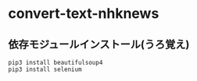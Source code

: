 # convert-text-nhknews


## 依存モジュールインストール(うろ覚え)

```
pip3 install beautifulsoup4
pip3 install selenium
```
